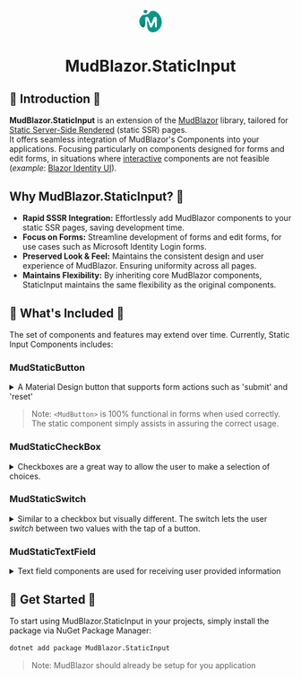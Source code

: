 <p align="center">
  <img alt="MudBlazor.StaticInput" src="content/logo.png" style="width: 8%"/>
  <h1 align="center">MudBlazor.StaticInput</h1>
</p>

## :book: Introduction :book:
**MudBlazor.StaticInput** is an extension of the [MudBlazor](https://github.com/MudBlazor/MudBlazor) library, tailored for [Static Server-Side Rendered](https://learn.microsoft.com/en-us/aspnet/core/blazor/components/render-modes?view=aspnetcore-8.0#static-server-side-rendering-static-ssr) (static SSR) pages.  
It offers seamless integration of MudBlazor's Components into your applications. Focusing particularly on components designed for forms and edit forms, in situations where [interactive](https://learn.microsoft.com/en-us/aspnet/core/blazor/components/render-modes?view=aspnetcore-8.0#render-modes) components are not feasible (*example*: [Blazor Identity UI](https://learn.microsoft.com/en-us/aspnet/core/blazor/security/server/?view=aspnetcore-8.0&tabs=visual-studio#blazor-identity-ui-individual-accounts)).


## Why MudBlazor.StaticInput? :thinking:
- **Rapid SSSR Integration:** Effortlessly add MudBlazor components to your static SSR pages, saving development time.
- **Focus on Forms:** Streamline development of forms and edit forms, for use cases such as Microsoft Identity Login forms.
- **Preserved Look & Feel:** Maintains the consistent design and user experience of MudBlazor. Ensuring uniformity across all pages.
- **Maintains Flexibility:** By inheriting core MudBlazor components, StaticInput maintains the same flexibility as the original components.


## :gift: What's Included :gift:
The set of components and features may extend over time. Currently, Static Input Components includes:  
### MudStaticButton
<details>
  <summary>
    A Material Design button that supports form actions such as 'submit' and 'reset'
  </summary>  

```html  
<MudStaticButton Variant="Variant.Filled" Color="Color.Primary">Login</MudStaticButton>
```
</details>  

> Note: `<MudButton>` is 100% functional in forms when used correctly. The static component simply assists in assuring the correct usage. 

### MudStaticCheckBox
<details>
  <summary>
    Checkboxes are a great way to allow the user to make a selection of choices.
  </summary>

```html
<MudStaticCheckBox @bind-Value="@RememberMe" Color="Color.Success">Remember Me</MudStaticCheckBox>
```
```cs
@code{
    public bool RememberMe { get; set; }
}
```
</details>

### MudStaticSwitch
<details>
  <summary>
    Similar to a checkbox but visually different. The switch lets the user <i>switch</i> between two values with the tap of a button.
  </summary>  

```html
<MudStaticSwitch @bind-Value="@RememberMe" Color="Color.Success" UnCheckedColor="Color.Primary">Remember Me</MudStaticSwitch>
```
```cs
@code{
    public bool RememberMe { get; set; }
}
```
</details>  

### MudStaticTextField
<details>
  <summary>
    Text field components are used for receiving user provided information
  </summary>

```html
<MudTextField @bind-Value="Password" Label="Password" Variant="Variant.Outlined" InputType="@PasswordInput" 
              Adornment="Adornment.End" AdornmentIcon="@PasswordInputIcon"/>
```
```cs
@code {
    public string Password { get; set; }
}
```
</details>  

  
## :rocket: Get Started :rocket:
To start using MudBlazor.StaticInput in your projects, simply install the package via NuGet Package Manager:
```bash
dotnet add package MudBlazor.StaticInput
```
> Note: MudBlazor should already be setup for you application
